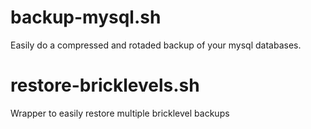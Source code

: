 backup-mysql.sh
====
Easily do a compressed and rotaded backup of your mysql databases.

restore-bricklevels.sh
=====
Wrapper to easily restore multiple bricklevel backups

